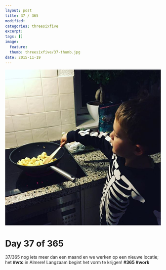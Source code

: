 ```yaml
---
layout: post
title: 37 / 365
modified:
categories: threesixfive
excerpt:
tags: []
image:
  feature: 
  thumb: threesixfive/37-thumb.jpg
date: 2015-11-19
---
```


![37](/images/threesixfive/37.jpg)

# Day 37 of 365

37/365 nog iets meer dan een maand en we werken op een nieuwe locatie; het **\#wtc** in Almere! Langzaam begint het vorm te krijgen! **\#365** **\#work**
